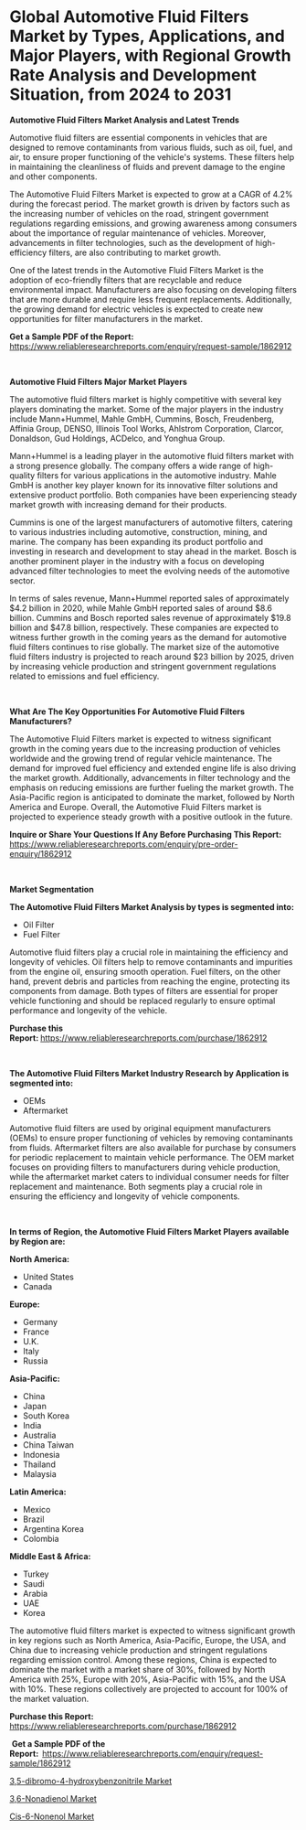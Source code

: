 <p><h1>Global Automotive Fluid Filters Market by Types, Applications, and Major Players, with Regional Growth Rate Analysis and Development Situation, from 2024 to 2031</h1></p><p><strong>Automotive Fluid Filters Market Analysis and Latest Trends</strong></p>
<p><p>Automotive fluid filters are essential components in vehicles that are designed to remove contaminants from various fluids, such as oil, fuel, and air, to ensure proper functioning of the vehicle's systems. These filters help in maintaining the cleanliness of fluids and prevent damage to the engine and other components.</p><p>The Automotive Fluid Filters Market is expected to grow at a CAGR of 4.2% during the forecast period. The market growth is driven by factors such as the increasing number of vehicles on the road, stringent government regulations regarding emissions, and growing awareness among consumers about the importance of regular maintenance of vehicles. Moreover, advancements in filter technologies, such as the development of high-efficiency filters, are also contributing to market growth.</p><p>One of the latest trends in the Automotive Fluid Filters Market is the adoption of eco-friendly filters that are recyclable and reduce environmental impact. Manufacturers are also focusing on developing filters that are more durable and require less frequent replacements. Additionally, the growing demand for electric vehicles is expected to create new opportunities for filter manufacturers in the market.</p></p>
<p><strong>Get a Sample PDF of the Report:&nbsp;</strong> <a href="https://www.reliableresearchreports.com/enquiry/request-sample/1862912">https://www.reliableresearchreports.com/enquiry/request-sample/1862912</a></p>
<p>&nbsp;</p>
<p><strong>Automotive Fluid Filters Major Market Players</strong></p>
<p><p>The automotive fluid filters market is highly competitive with several key players dominating the market. Some of the major players in the industry include Mann+Hummel, Mahle GmbH, Cummins, Bosch, Freudenberg, Affinia Group, DENSO, Illinois Tool Works, Ahlstrom Corporation, Clarcor, Donaldson, Gud Holdings, ACDelco, and Yonghua Group.</p><p>Mann+Hummel is a leading player in the automotive fluid filters market with a strong presence globally. The company offers a wide range of high-quality filters for various applications in the automotive industry. Mahle GmbH is another key player known for its innovative filter solutions and extensive product portfolio. Both companies have been experiencing steady market growth with increasing demand for their products.</p><p>Cummins is one of the largest manufacturers of automotive filters, catering to various industries including automotive, construction, mining, and marine. The company has been expanding its product portfolio and investing in research and development to stay ahead in the market. Bosch is another prominent player in the industry with a focus on developing advanced filter technologies to meet the evolving needs of the automotive sector.</p><p>In terms of sales revenue, Mann+Hummel reported sales of approximately $4.2 billion in 2020, while Mahle GmbH reported sales of around $8.6 billion. Cummins and Bosch reported sales revenue of approximately $19.8 billion and $47.8 billion, respectively. These companies are expected to witness further growth in the coming years as the demand for automotive fluid filters continues to rise globally. The market size of the automotive fluid filters industry is projected to reach around $23 billion by 2025, driven by increasing vehicle production and stringent government regulations related to emissions and fuel efficiency.</p></p>
<p>&nbsp;</p>
<p><strong>What Are The Key Opportunities For Automotive Fluid Filters Manufacturers?</strong></p>
<p><p>The Automotive Fluid Filters market is expected to witness significant growth in the coming years due to the increasing production of vehicles worldwide and the growing trend of regular vehicle maintenance. The demand for improved fuel efficiency and extended engine life is also driving the market growth. Additionally, advancements in filter technology and the emphasis on reducing emissions are further fueling the market growth. The Asia-Pacific region is anticipated to dominate the market, followed by North America and Europe. Overall, the Automotive Fluid Filters market is projected to experience steady growth with a positive outlook in the future.</p></p>
<p><strong>Inquire or Share Your Questions If Any Before Purchasing This Report:</strong> <a href="https://www.reliableresearchreports.com/enquiry/pre-order-enquiry/1862912">https://www.reliableresearchreports.com/enquiry/pre-order-enquiry/1862912</a></p>
<p>&nbsp;</p>
<p><strong>Market Segmentation</strong></p>
<p><strong>The Automotive Fluid Filters Market Analysis by types is segmented into:</strong></p>
<p><ul><li>Oil Filter</li><li>Fuel Filter</li></ul></p>
<p><p>Automotive fluid filters play a crucial role in maintaining the efficiency and longevity of vehicles. Oil filters help to remove contaminants and impurities from the engine oil, ensuring smooth operation. Fuel filters, on the other hand, prevent debris and particles from reaching the engine, protecting its components from damage. Both types of filters are essential for proper vehicle functioning and should be replaced regularly to ensure optimal performance and longevity of the vehicle.</p></p>
<p><strong>Purchase this Report:&nbsp;</strong><a href="https://www.reliableresearchreports.com/purchase/1862912">https://www.reliableresearchreports.com/purchase/1862912</a></p>
<p>&nbsp;</p>
<p><strong>The Automotive Fluid Filters Market Industry Research by Application is segmented into:</strong></p>
<p><ul><li>OEMs</li><li>Aftermarket</li></ul></p>
<p><p>Automotive fluid filters are used by original equipment manufacturers (OEMs) to ensure proper functioning of vehicles by removing contaminants from fluids. Aftermarket filters are also available for purchase by consumers for periodic replacement to maintain vehicle performance. The OEM market focuses on providing filters to manufacturers during vehicle production, while the aftermarket market caters to individual consumer needs for filter replacement and maintenance. Both segments play a crucial role in ensuring the efficiency and longevity of vehicle components.</p></p>
<p>&nbsp;</p>
<p><strong>In terms of Region, the Automotive Fluid Filters Market Players available by Region are:</strong></p>
<p>
    <p> <strong> North America: </strong>
        <ul>
            <li>United States</li>
            <li>Canada</li>
        </ul>
        </p> 
    <p> <strong> Europe: </strong>
        <ul>
            <li>Germany</li>
            <li>France</li>
            <li>U.K.</li>
            <li>Italy</li>
            <li>Russia</li>
        </ul>
        </p> 
    <p> <strong> Asia-Pacific: </strong>
        <ul>
            <li>China</li>
            <li>Japan</li>
            <li>South Korea</li>
            <li>India</li>
            <li>Australia</li>
            <li>China Taiwan</li>
            <li>Indonesia</li>
            <li>Thailand</li>
            <li>Malaysia</li>
        </ul>
        </p> 
    <p> <strong> Latin America: </strong>
        <ul>
            <li>Mexico</li>
            <li>Brazil</li>
            <li>Argentina Korea</li>
            <li>Colombia</li>
        </ul>
        </p> 
    <p> <strong> Middle East & Africa: </strong>
        <ul>
            <li>Turkey</li>
            <li>Saudi</li>
            <li>Arabia</li>
            <li>UAE</li>
            <li>Korea</li>
        </ul>
    </p>
    </p>
<p><p>The automotive fluid filters market is expected to witness significant growth in key regions such as North America, Asia-Pacific, Europe, the USA, and China due to increasing vehicle production and stringent regulations regarding emission control. Among these regions, China is expected to dominate the market with a market share of 30%, followed by North America with 25%, Europe with 20%, Asia-Pacific with 15%, and the USA with 10%. These regions collectively are projected to account for 100% of the market valuation.</p></p>
<p><strong>Purchase this Report: </strong><a href="https://www.reliableresearchreports.com/purchase/1862912">https://www.reliableresearchreports.com/purchase/1862912</a></p>
<p>&nbsp;<strong>Get a Sample PDF of the Report:&nbsp;&nbsp;</strong><a href="https://www.reliableresearchreports.com/enquiry/request-sample/1862912">https://www.reliableresearchreports.com/enquiry/request-sample/1862912</a></p>
<p><strong></strong></p>
<p><p><a href="https://view.publitas.com/reportprime-1/35-dibromo-4-hydroxybenzonitrile-market-research-report-reveals-the-latest-trends-and-opportunities-of-this-market-for-period-from-2023-2030/">3,5-dibromo-4-hydroxybenzonitrile Market</a></p><p><a href="https://view.publitas.com/reportprime-1/36-nonadienol-market-growth-market-trends-covid-19-impact-and-forecasts-for-period-from-2023-2030/">3,6-Nonadienol Market</a></p><p><a href="https://view.publitas.com/reportprime-1/cis-6-nonenol-market-with-the-goal-of-estimating-the-market-size-and-future-growth-potential-of-various-market-segments-based-on-component-applications-end-user-and-region/">Cis-6-Nonenol Market</a></p></p>